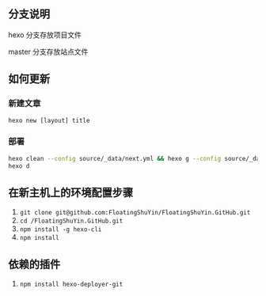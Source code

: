 ## 分支说明

hexo 分支存放项目文件

master 分支存放站点文件

##  如何更新

### 新建文章

`hexo new [layout] title`

### 部署

```bash
hexo clean --config source/_data/next.yml && hexo g --config source/_data/next.yml
hexo d
```



## 在新主机上的环境配置步骤


1. `git clone git@github.com:FloatingShuYin/FloatingShuYin.GitHub.git`
2. `cd /FloatingShuYin.GitHub.git`
3. `npm install -g hexo-cli`
4. `npm install `



## 依赖的插件

1. `npm install hexo-deployer-git`
